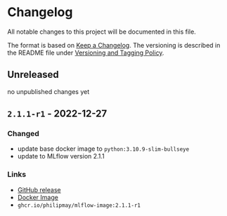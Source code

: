 # Changelog
All notable changes to this project will be documented in this file.

The format is based on [Keep a Changelog](https://keepachangelog.com/en/).
The versioning is described in the README file under
[Versioning and Tagging Policy](https://github.com/PhilipMay/mlflow-image#versioning-and-tagging-policy).

## Unreleased
no unpublished changes yet

## `2.1.1-r1` - 2022-12-27

### Changed
- update base docker image to `python:3.10.9-slim-bullseye`
- update to MLflow version 2.1.1

### Links
- [GitHub release](https://github.com/PhilipMay/mlflow-image/releases/tag/2.1.1-r1)
- [Docker Image](https://github.com/PhilipMay/mlflow-image/pkgs/container/mlflow-image/60688586?tag=2.1.1-r1)
- `ghcr.io/philipmay/mlflow-image:2.1.1-r1`
